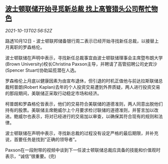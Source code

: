<!--1634094062000-->
[波士顿联储开始寻觅新总裁 找上高管猎头公司帮忙物色](https://cn.reuters.com/article/boston-fed-searching-1012-tues-idCNKBS2H3055)
------

<div><i>2021-10-13T02:56:52Z</i></div><p>路透10月12日 - 波士顿联邦储备银行周二表示已经开始寻找新任总裁，以接替上月离职的罗森格伦。</p><p>波士顿联储在声明中表示，寻找新任总裁事宜由波士顿联储理事会主席暨布朗大学(Brown University)校长Christina Paxson主导，并聘请了高管招聘公司史宾沙(Spencer Stuart)协助延揽潜在人选。</p><p>罗森格伦上月底以健康因素为由宣布退休，但引退的时机正值他与前达拉斯联储总裁柯普朗(Robert Kaplan)去年的个人投资交易遭到外界质疑，两人进行投资交易的那段期间，美联储正采取行动稳定市场和经济。</p><p>柯普朗和罗森格伦皆表示，他们的交易符合美联储的道德准则，两人同意出脱他们持有的股票。美联储主席鲍威尔上个月要求检讨联储的道德准则，并誓言加以改进。鲍威尔也表示，将对已经进行的交易加以审查，以确保其符合现有的规则和法律。</p><p>波士顿联储在声明中表示，寻找新总裁的过程没有设定严格的最后期限，并补充说，首要任务是找到“正确的领导者”。</p><p>Paxson在一段附带的视频中谈到下一任波士顿联储总裁应具备的技能和价值观时表示，“诚信”很重要。(完)</p>
